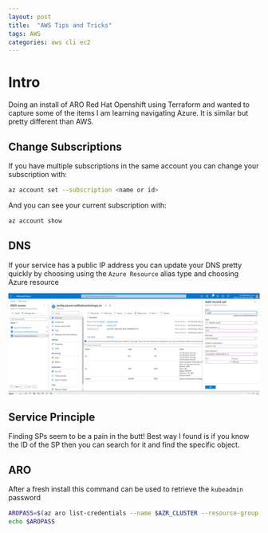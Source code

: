 ```yaml
---
layout: post
title:  "AWS Tips and Tricks"
tags: AWS
categories: aws cli ec2
---
```


# Intro

Doing an install of ARO Red Hat Openshift using Terraform and wanted to capture some of the items I am learning navigating Azure. It is similar but pretty different than AWS.

## Change Subscriptions

If you have multiple subscriptions in the same account you can change your subscription with:

```sh
az account set --subscription <name or id>
```

And you can see your current subscription with:

```sh
az account show
```

## DNS

If your service has a public IP address you can update your DNS pretty quickly by choosing using the `Azure Resource` alias type and choosing Azure resource

![](assets/living_post/azure-tips/dns-a-record.png)

## Service Principle

Finding SPs seem to be a pain in the butt! Best way I found is if you know the ID of the SP then you can search for it and find the specific object.

## ARO

After a fresh install this command can be used to retrieve the `kubeadmin` password

```sh
AROPASS=$(az aro list-credentials --name $AZR_CLUSTER --resource-group $AZR_RESOURCE_GROUP -o tsv --query kubeadminPassword)
echo $AROPASS
```